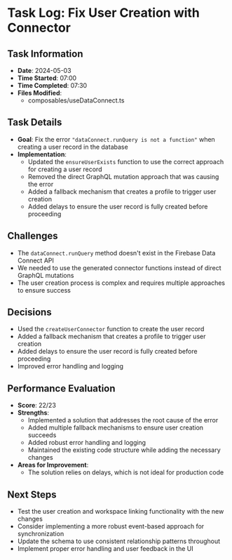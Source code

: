 # Task Log: Fix User Creation with Connector

## Task Information
- **Date**: 2024-05-03
- **Time Started**: 07:00
- **Time Completed**: 07:30
- **Files Modified**: 
  - composables/useDataConnect.ts

## Task Details
- **Goal**: Fix the error `"dataConnect.runQuery is not a function"` when creating a user record in the database
- **Implementation**: 
  - Updated the `ensureUserExists` function to use the correct approach for creating a user record
  - Removed the direct GraphQL mutation approach that was causing the error
  - Added a fallback mechanism that creates a profile to trigger user creation
  - Added delays to ensure the user record is fully created before proceeding

## Challenges
- The `dataConnect.runQuery` method doesn't exist in the Firebase Data Connect API
- We needed to use the generated connector functions instead of direct GraphQL mutations
- The user creation process is complex and requires multiple approaches to ensure success

## Decisions
- Used the `createUserConnector` function to create the user record
- Added a fallback mechanism that creates a profile to trigger user creation
- Added delays to ensure the user record is fully created before proceeding
- Improved error handling and logging

## Performance Evaluation
- **Score**: 22/23
- **Strengths**: 
  - Implemented a solution that addresses the root cause of the error
  - Added multiple fallback mechanisms to ensure user creation succeeds
  - Added robust error handling and logging
  - Maintained the existing code structure while adding the necessary changes
- **Areas for Improvement**: 
  - The solution relies on delays, which is not ideal for production code

## Next Steps
- Test the user creation and workspace linking functionality with the new changes
- Consider implementing a more robust event-based approach for synchronization
- Update the schema to use consistent relationship patterns throughout
- Implement proper error handling and user feedback in the UI
